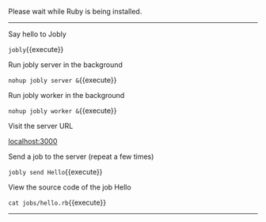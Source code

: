 Please wait while Ruby is being installed.

---

Say hello to Jobly

`jobly`{{execute}}

Run jobly server in the background

`nohup jobly server &`{{execute}}

Run jobly worker in the background

`nohup jobly worker &`{{execute}}

Visit the server URL

[localhost:3000][1]

Send a job to the server (repeat a few times)

`jobly send Hello`{{execute}}

View the source code of the job Hello

`cat jobs/hello.rb`{{execute}}

---

[1]: https://[[HOST_SUBDOMAIN]]-3000-[[KATACODA_HOST]].environments.katacoda.com/statuses?poll=true
